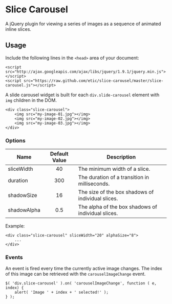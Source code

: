 # Slice Carousel

A jQuery plugin for viewing a series of images as a sequence of animated inline slices.

## Usage

Include the following lines in the `<head>` area of your document:

```
<script src="http://ajax.googleapis.com/ajax/libs/jquery/1.9.1/jquery.min.js"></script>
<script src="https://raw.github.com/etic/slice-carousel/master/slice-carousel.js"></script>
```

A slide carousel widget is built for each `div.slide-carousel` element with `img` children in the DOM.

```
<div class="slice-carousel">
	<img src="my-image-01.jpg"></img>
	<img src="my-image-02.jpg"></img>
	<img src="my-image-03.jpg"></img>
</div>
```

### Options

| Name        | Default Value | Description                                        |
|-------------|:-------------:|----------------------------------------------------|
| sliceWidth  | 40            | The minimum width of a slice.                      |
| duration    | 300           | The duration of a transition in milliseconds.      |
| shadowSize  | 16            | The size of the box shadows of individual slices.  |
| shadowAlpha | 0.5           | The alpha of the box shadows of individual slices. |

Example:

```
<div class="slice-carousel" sliceWidth="20" alphaSize="8">
	...
</div>
```

### Events

An event is fired every time the currently active image changes.  The index of this image can be retrieved with the `carouselImageChange` event.

```
$( 'div.slice-carousel' ).on( 'carouselImageChange', function ( e, index) {
	alert( 'Image ' + index + ' selected!' );
} );
```